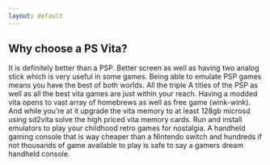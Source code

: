 ```yaml
---
layout: default
---
```

## Why choose a PS Vita?
It is definitely better than a PSP. Better screen as well as having two analog stick which is very useful in some games. Being able to emulate PSP games means you have the best of both worlds. All the triple A titles of the PSP as well as all the best vita games are just within your reach. Having a modded vita opens to vast array of homebrews as well as free game (wink-wink). And while you’re at it upgrade the vita memory to at least 128gb microsd using sd2vita solve the high priced vita memory cards. Run and install emulators to play your childhood retro games for nostalgia. A handheld gaming console that is way cheaper than a Nintendo switch and hundreds if not thousands of game available to play is safe to say a gamers dream handheld console.

